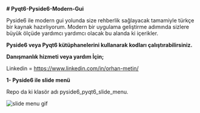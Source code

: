 
**# Pyqt6-Pyside6-Modern-Gui** 

Pyside6 ile modern gui yolunda size rehberlik sağlayacak tamamiyle türkçe bir kaynak hazırlıyorum. Modern bir uygulama geliştirme adımında sizlere büyük ölçüde yardımcı
yardımcı olacak bu alanda ki içerikler.

**Pyside6 veya Pyqt6 kütüphanelerini kullanarak kodları çalıştırabilirsiniz.** 

**Danışmanlık hizmeti veya yardım İçin;**

Linkedin = https://www.linkedin.com/in/orhan-metin/



**1- Pyside6 ile slide menü**

Repo da ki klasör adı pyside6_pyqt6_slide_menu.

![slide menu gif](https://github.com/orhanmetinnn/Pyqt6-Pyside6-Modern-Gui/blob/main/image/slide_menu_gif.gif)
